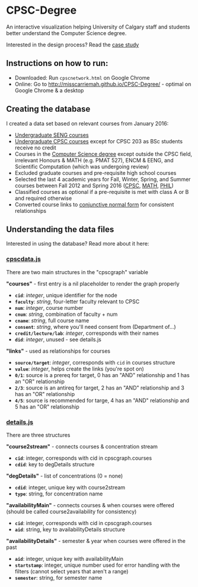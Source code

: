 # CPSC-Degree
An interactive visualization helping University of Calgary staff and students better understand the Computer Science degree.

Interested in the design process? Read the [case study](https://medium.com/@missCarrieMah/understanding-degrees-through-better-visualizations-fec3319b7daa)

## Instructions on how to run:
* Downloaded: Run `cpscnetwork.html` on Google Chrome 
* Online: Go to http://misscarriemah.github.io/CPSC-Degree/ - optimal on Google Chrome & a desktop

## Creating the database
I created a data set based on relevant courses from January 2016:

* [Undergraduate SENG courses](http://www.ucalgary.ca/pubs/calendar/current/software-engineering.html)
* [Undergraduate CPSC courses](http://www.ucalgary.ca/pubs/calendar/current/computer-science.html) except for CPSC 203 as BSc students receive no credit
* Courses in the [Computer Science degree](http://www.ucalgary.ca/pubs/calendar/current/sc-4-3-1.html) except outside the CPSC field, irrelevant Honours & MATH (e.g. PMAT 527), ENCM & EENG, and Scientific Computation (which was undergoing review)
* Excluded graduate courses and pre-requisite high school courses
* Selected the last 4 academic years for Fall, Winter, Spring, and Summer courses between Fall 2012 and Spring 2016 ([CPSC](http://contacts.ucalgary.ca/info/cpsc/courses), [MATH](http://contacts.ucalgary.ca/info/math/courses), [PHIL](http://contacts.ucalgary.ca/info/phil/courses))
* Classified courses as optional if a pre-requisite is met with class A or B and required otherwise
* Converted course links to [conjunctive normal form](https://en.wikipedia.org/wiki/Conjunctive_normal_form) for consistent relationships

## Understanding the data files
Interested in using the database? Read more about it here: 

### [cpscdata.js](https://github.com/missCarrieMah/CPSC-Degree/blob/master/data/cpscdata.js)
There are two main structures in the "cpscgraph" variable

**"courses"** - first entry is a nil placeholder to render the graph properly

* **`cid`**: *integer*, unique identifier for the node
* **`faculty`**: *string*, four-letter faculty relevant to CPSC
* **`num`**: *integer*, course number
* **`cnum`**: *string*, combination of faculty + num
* **`cname`**: *string*, full course name
* **`consent`**: *string*, where you'll need consent from (Department of...)
* **`credit/lecture/lab`**: *integer*, corresponds with their names
* **`did`**: *integer*, unused - see details.js

**"links"** - used as relationships for courses
* **`source/target`**: *integer*, corresponds with `cid` in courses structure
* **`value`**: *integer*, helps create the links (you're spot on)
* **`0/1`**: source is a prereq for target, 0 has an "AND" relationship and 1 has an "OR" relationship
* **`2/3`**: source is an antireq for target, 2 has an "AND" relationship and 3 has an "OR" relationship
* **`4/5`**: source is recommended for targe, 4 has an "AND" relationship and 5 has an "OR" relationship

### [details.js](https://github.com/missCarrieMah/CPSC-Degree/blob/master/data/details.js)
There are three structures

**"course2stream"** - connects courses & concentration stream
* **`cid`**: integer, corresponds with cid in cpscgraph.courses
* **`cdid`**: key to degDetails structure

**"degDetails"** - list of concentrations (0 = none)
* **`cdid`**: integer, unique key with course2stream
* **`type`**: string, for concentration name

**"availabilityMain"** - connects courses & when courses were offered (should be called course2availability for consistency)
* **`cid`**: integer, corresponds with cid in cpscgraph.courses
* **`aid`**: string, key to availabilityDetails structure

**"availabilityDetails"** - semester & year when courses were offered in the past
* **`aid`**: integer, unique key with availabilityMain
* **`startstamp`**: integer, unique number used for error handling with the filters (cannot select years that aren't a range)
* **`semester`**: string, for semester name
